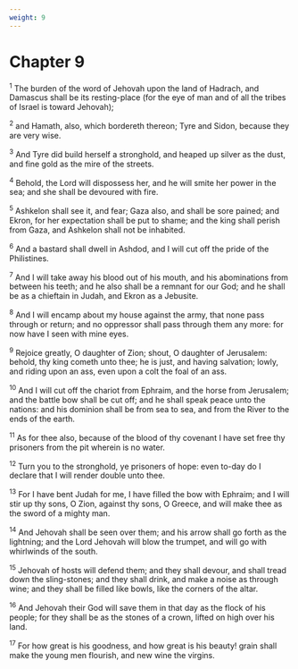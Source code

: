 ```yaml
---
weight: 9
---
```


# Chapter 9

<sup>1</sup> The burden of the word of Jehovah upon the land of Hadrach, and Damascus shall be its resting-place (for the eye of man and of all the tribes of Israel is toward Jehovah); 

<sup>2</sup> and Hamath, also, which bordereth thereon; Tyre and Sidon, because they are very wise. 

<sup>3</sup> And Tyre did build herself a stronghold, and heaped up silver as the dust, and fine gold as the mire of the streets. 

<sup>4</sup> Behold, the Lord will dispossess her, and he will smite her power in the sea; and she shall be devoured with fire. 

<sup>5</sup> Ashkelon shall see it, and fear; Gaza also, and shall be sore pained; and Ekron, for her expectation shall be put to shame; and the king shall perish from Gaza, and Ashkelon shall not be inhabited. 

<sup>6</sup> And a bastard shall dwell in Ashdod, and I will cut off the pride of the Philistines. 

<sup>7</sup> And I will take away his blood out of his mouth, and his abominations from between his teeth; and he also shall be a remnant for our God; and he shall be as a chieftain in Judah, and Ekron as a Jebusite. 

<sup>8</sup> And I will encamp about my house against the army, that none pass through or return; and no oppressor shall pass through them any more: for now have I seen with mine eyes. 

<sup>9</sup> Rejoice greatly, O daughter of Zion; shout, O daughter of Jerusalem: behold, thy king cometh unto thee; he is just, and having salvation; lowly, and riding upon an ass, even upon a colt the foal of an ass. 

<sup>10</sup> And I will cut off the chariot from Ephraim, and the horse from Jerusalem; and the battle bow shall be cut off; and he shall speak peace unto the nations: and his dominion shall be from sea to sea, and from the River to the ends of the earth. 

<sup>11</sup> As for thee also, because of the blood of thy covenant I have set free thy prisoners from the pit wherein is no water. 

<sup>12</sup> Turn you to the stronghold, ye prisoners of hope: even to-day do I declare that I will render double unto thee. 

<sup>13</sup> For I have bent Judah for me, I have filled the bow with Ephraim; and I will stir up thy sons, O Zion, against thy sons, O Greece, and will make thee as the sword of a mighty man. 

<sup>14</sup> And Jehovah shall be seen over them; and his arrow shall go forth as the lightning; and the Lord Jehovah will blow the trumpet, and will go with whirlwinds of the south. 

<sup>15</sup> Jehovah of hosts will defend them; and they shall devour, and shall tread down the sling-stones; and they shall drink, and make a noise as through wine; and they shall be filled like bowls, like the corners of the altar. 

<sup>16</sup> And Jehovah their God will save them in that day as the flock of his people; for they shall be as the stones of a crown, lifted on high over his land. 

<sup>17</sup> For how great is his goodness, and how great is his beauty! grain shall make the young men flourish, and new wine the virgins. 


